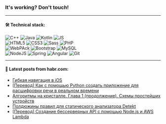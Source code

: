 ### It's working? Don't touch!

---

#### 🛠️ Technical stack:

![C++](https://img.shields.io/badge/C++-informational?logo=c%2B%2B&style=flat&logoColor=white&color=9C033A)
![Java](https://img.shields.io/badge/Java-informational?logo=java&style=flat&logoColor=white&color=007396)
![Kotlin](https://img.shields.io/badge/Kotlin-informational?logo=Kotlin&style=flat&logoColor=white&color=0095D5)
![JS](https://img.shields.io/badge/JS-informational?logo=javaScript&style=flat&logoColor=black&color=F7Df1E) <br>
![HTML5](https://img.shields.io/badge/HTML5-informational?logo=html5&style=flat&logoColor=white&color=E34F26)
![CSS3](https://img.shields.io/badge/CSS3-informational?logo=css3&style=flat&logoColor=white&color=157286)
![Sass](https://img.shields.io/badge/Saas-informational?logo=sass&style=flat&logoColor=white&color=hotpink)
![PHP](https://img.shields.io/badge/PHP-informational?logo=php&style=flat&logoColor=white&color=777BB4) <br>
![WebPAck](https://img.shields.io/badge/WebPack-informational?logo=webPack&style=flat&logoColor=white&color=FF6F00)
![Bootstrap](https://img.shields.io/badge/Bootstrap-informational?logo=Bootstrap&style=flat&logoColor=white&color=7952B3)
![MySQL](https://img.shields.io/badge/MySQL-informational?logo=MySQL&style=flat&logoColor=white&color=00f) <br>
![NodeJS](https://img.shields.io/badge/NodeJS-informational?logo=node.js&style=flat&logoColor=white&color=43853D)
![Spring](https://img.shields.io/badge/Spring-informational?logo=Spring&style=flat&logoColor=white&color=0A9EDC)
![Angular](https://img.shields.io/badge/Vue-informational?logo=vue.js&style=flat&logoColor=white&color=red)
![Git](https://img.shields.io/badge/Git-informational?logo=git&style=flat&logoColor=white&color=darkorange)

___

#### 💬 Latest posts from habr.com:

<!-- BLOG-POST-LIST:START -->
- [Гибкая навигация в iOS](https://habr.com/ru/post/669124/?utm_source=habrahabr&utm_medium=rss&utm_campaign=669124)
- [[Перевод] Как с помощью Python создать приложение для расшифровки речи в реальном времени](https://habr.com/ru/post/669126/?utm_source=habrahabr&utm_medium=rss&utm_campaign=669126)
- [Алгоритмы на кристалле. Глава 1 &lpar;продолжение&rpar;. Схемы простейших устройств](https://habr.com/ru/post/669146/?utm_source=habrahabr&utm_medium=rss&utm_campaign=669146)
- [Полдюжины правил для статического анализатора Detekt](https://habr.com/ru/post/669136/?utm_source=habrahabr&utm_medium=rss&utm_campaign=669136)
- [[Перевод] Создание бессерверных API с помощью Node.js и AWS Lambda](https://habr.com/ru/post/669118/?utm_source=habrahabr&utm_medium=rss&utm_campaign=669118)
<!-- BLOG-POST-LIST:END -->
